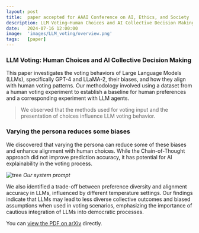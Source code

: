 ```yaml
---
layout: post
title:  paper accepted for AAAI Conference on AI, Ethics, and Society
description: LLM Voting—Human Choices and AI Collective Decision Making
date:   2024-07-16 12:00:00
image:  'images/LLM_voting/overview.png'
tags:   [paper]
---
```


### LLM Voting: Human Choices and AI Collective Decision Making


This paper investigates the voting behaviors of Large Language Models (LLMs), specifically GPT-4 and LLaMA-2, their biases, and how they align with human voting patterns. 
Our methodology involved using a dataset from a human voting experiment to establish a baseline for human preferences and a corresponding experiment with LLM agents. 

> We observed that the methods used for voting input and the presentation of choices influence LLM voting behavior. 

### Varying the persona reduces some biases

We discovered that varying the persona can reduce some of these biases and enhance alignment with human choices. 
While the Chain-of-Thought approach did not improve prediction accuracy, it has potential for AI explainability in the voting process. 

![tree]({{site.baseurl}}/images/LLM_voting/prompt.png)
*Our system prompt*

We also identified a trade-off between preference diversity and alignment accuracy in LLMs, influenced by different temperature settings. 
Our findings indicate that LLMs may lead to less diverse collective outcomes and biased assumptions when used in voting scenarios, emphasizing the importance of cautious integration of LLMs into democratic processes.

You can [view the PDF on arXiv](https://arxiv.org/pdf/2402.01766) directly.